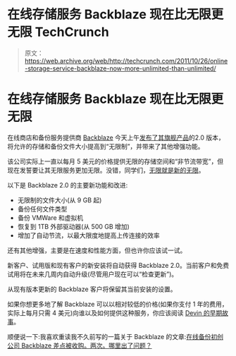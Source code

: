 # 在线存储服务 Backblaze 现在比无限更无限 TechCrunch

> 原文：<https://web.archive.org/web/http://techcrunch.com/2011/10/26/online-storage-service-backblaze-now-more-unlimited-than-unlimited/>

# 在线存储服务 Backblaze 现在比无限更无限

在线商店和备份服务提供商 [Backblaze](https://web.archive.org/web/20230204121131/http://www.crunchbase.com/company/backblaze) 今天上午[发布了其](https://web.archive.org/web/20230204121131/http://blog.backblaze.com/2011/10/26/backblaze-2-0-unlimiting-unlimited/)[旗舰产品](https://web.archive.org/web/20230204121131/http://www.backblaze.com/internet-backup.html)的2.0 版本，将允许的存储和备份文件大小提高到“无限制”，并带来了其他增强功能。

该公司实际上一直以每月 5 美元的价格提供无限的存储空间和“非节流带宽”，但现在发誓要让其无限服务更加无限。没错，同学们，[无限就是新的无限](https://web.archive.org/web/20230204121131/https://techcrunch.com/2011/09/12/with-bitcasa-the-entire-cloud-is-your-hard-drive-for-only-10-per-month/)。

以下是 Backblaze 2.0 的主要新功能和改进:

*   无限制的文件大小(从 9 GB 起)
*   备份任何文件类型
*   备份 VMWare 和虚拟机
*   恢复到 1TB 外部驱动器(从 500 GB 增加)
*   增加了自动节流，以最大限度地提高上传连接的效率

还有其他增强，主要是在速度和性能方面，但也许你应该试一试。

新客户、试用版和现有客户的新安装将自动获得 Backblaze 2.0。当前客户和免费试用将在未来几周内自动升级(尽管用户现在可以“检查更新”)。

从现有版本更新的 Backblaze 客户将保留其当前安装的设置。

如果你想更多地了解 Backblaze 可以以相对较低的价格(如果你支付 1 年的费用，实际上每月只需 4 美元)向谁以及如何提供这种服务，你应该阅读 [Devin 的早期故事](https://web.archive.org/web/20230204121131/https://techcrunch.com/2011/07/20/backblaze-presents-their-bare-bones-7348-135tb-storage-pod-for-backup-on-the-cheap/)。

顺便说一下:我喜欢重读我不久前写的一篇关于 Backblaze 的文章:[在线备份初创公司 Backblaze 差点被收购。两次。哪里出了问题？](https://web.archive.org/web/20230204121131/https://techcrunch.com/2010/08/27/backblaze/)